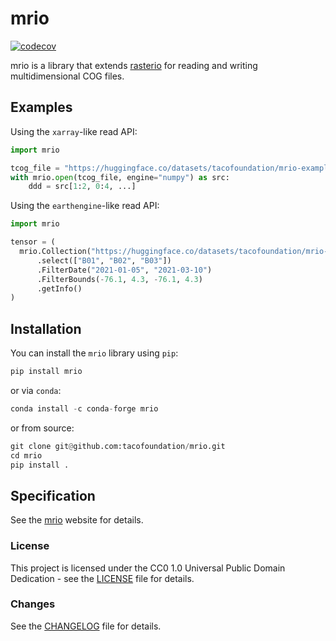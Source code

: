 # mrio

[![codecov](https://codecov.io/gh/tacofoundation/mrio/graph/badge.svg?token=GDDIMU2WQR)](https://codecov.io/gh/tacofoundation/mrio)

mrio is a library that extends [rasterio](https://github.com/rasterio/rasterio) for reading and writing multidimensional COG files.

## Examples

Using the `xarray`-like read API:

```python
import mrio

tcog_file = "https://huggingface.co/datasets/tacofoundation/mrio-examples/resolve/main/simple.tif"
with mrio.open(tcog_file, engine="numpy") as src:
    ddd = src[1:2, 0:4, ...]
```

Using the `earthengine`-like read API:

```python
import mrio

tensor = ( 
  mrio.Collection("https://huggingface.co/datasets/tacofoundation/mrio-examples/resolve/main/simple.tif")
      .select(["B01", "B02", "B03"])
      .FilterDate("2021-01-05", "2021-03-10")
      .FilterBounds(-76.1, 4.3, -76.1, 4.3)
      .getInfo()
)
```

## Installation

You can install the `mrio` library using `pip`:

```python
pip install mrio
```

or via `conda`:

```python   
conda install -c conda-forge mrio
```

or from source:

```python
git clone git@github.com:tacofoundation/mrio.git
cd mrio
pip install .
```

## Specification

See the [mrio](https://tacofoundation.github.io/mrio/en/specification/multidimensional-geotiff-specification.html) website for details.

### License

This project is licensed under the CC0 1.0 Universal Public Domain Dedication - see the [LICENSE](LICENSE) file for details.

### Changes

See the [CHANGELOG](CHANGELOG.md) file for details.
